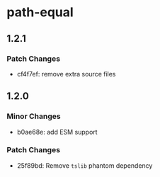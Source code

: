 # path-equal

## 1.2.1

### Patch Changes

- cf4f7ef: remove extra source files

## 1.2.0

### Minor Changes

- b0ae68e: add ESM support

### Patch Changes

- 25f89bd: Remove `tslib` phantom dependency
